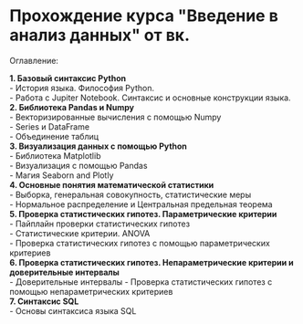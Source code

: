 # Прохождение курса "Введение в анализ данных" от вк.  
Оглавление:  
  
**1. Базовый синтаксис Python**  
    - История языка. Философия Python.  
    - Работа с Jupiter Notebook. Синтаксис и основные конструкции языка.  
**2. Библиотека Pandas и Numpy**  
    - Векторизированные вычисления с помощью Numpy  
    - Series и DataFrame  
    - Объединение таблиц  
**3. Визуализация данных c помощью Python**  
    - Библиотека Matplotlib  
    - Визуализация с помощью Pandas  
    - Магия Seaborn and Plotly  
**4. Основные понятия математической статистики**  
    - Выборка, генеральная совокупность, статистические меры  
    - Нормальное распределение и Центральная предельная теорема  
**5. Проверка статистических гипотез. Параметрические критерии**  
    - Пайплайн проверки статистических гипотез  
    - Статистические критерии. ANOVA  
    - Проверка статистических гипотез с помощью параметрических критериев  
**6. Проверка статистических гипотез. Непараметрические критерии и доверительные интервалы**  
    - Доверительные интервалы
    - Проверка статистических гипотез с помощью непараметрических критериев  
**7. Синтаксис SQL**  
    - Основы синтаксиса языка SQL
